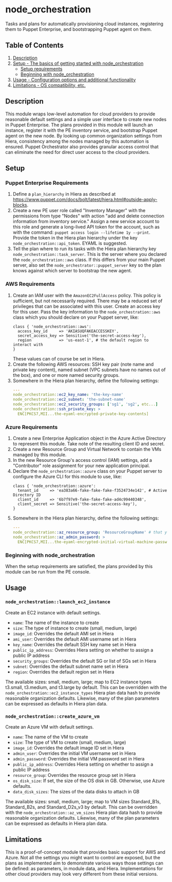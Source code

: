 # node_orchestration

Tasks and plans for automatically provisioning cloud instances, registering
them to Puppet Enterprise, and bootstrapping Puppet agent on them.

## Table of Contents

1. [Description](#description)
1. [Setup - The basics of getting started with node_orchestration](#setup)
    * [Setup requirements](#setup-requirements)
    * [Beginning with node_orchestration](#beginning-with-node_orchestration)
1. [Usage - Configuration options and additional functionality](#usage)
1. [Limitations - OS compatibility, etc.](#limitations)

## Description

This module wraps low-level automation for cloud providers to provide
reasonable default settings and a simple user interface to create new nodes in
Puppet Enterprise. The plans provided in this module will launch an instance,
register it with the PE inventory service, and bootstrap Puppet agent on the
new node. By looking up common organization settings from Hiera, consistency
among the nodes managed by this automation is ensured. Puppet Orchestrator also
provides granular access control that can eliminate the need for direct user
access to the cloud providers.

## Setup

### Puppet Enterprise Requirements

1. Define a `plan_hierarchy` in Hiera as described at
   https://www.puppet.com/docs/bolt/latest/hiera.html#outside-apply-blocks.
2. Create a new PE user role called "Inventory Manager" with the permissions
   from type "Nodes" with action "add and delete connection information from
   inventory service." Assign a new service account to this role and generate a
   long-lived API token for the account, such as with the command: `puppet
   access login --lifetime 1y --print`. Provide the token in the Hiera plan
   hierarchy under the key `node_orchestration::api_token`. EYAML is suggested.
3. Tell the plan where to run its tasks with the Hiera plan hierarchy key
   `node_orchestration::task_server`. This is the server where you declared the
   `node_orchestration::aws` class. If this differs from your main Puppet
   server, also set the `node_orchestrator::puppet_server` key so the plan
   knows against which server to bootstrap the new agent.

### AWS Requirements

1. Create an IAM user with the `AmazonEC2FullAccess` policy. This policy is
   sufficient, but not necessarily required. There may be a reduced set of
   privileges that can be associated with this user. Create an access key for
   this user. Pass the key information to the `node_orchestration::aws` class
   which you should declare on your Puppet server, like:
   ```puppet
   class { 'node_orchestration::aws':
     access_key_id     => 'AKIASUQFAKEACCESSKEY',
     secret_access_key => Sensitive('the-secret-access-key'),
     region            => 'us-east-1', # the default region to interact with
   }
   ```
   These values can of course be set in Hiera.
2. Create the following AWS resources: SSH key pair (note name and private key
   content), named subnet (VPC subnets have no names out of the box), and one
   or more named security groups.
3. Somewhere in the Hiera plan hierarchy, define the following settings:
   ```yaml
   ---
   node_orchestration::ec2_key_name: 'the-key-name'
   node_orchestration::ec2_subnet: 'the-subnet-name'
   node_orchestration::ec2_security_groups: ['sg1', 'sg2', etc...]
   node_orchestration::ssh_private_key: >
     ENC[PKCS7,MII...the-eyaml-encrypted-private-key-contents]
   ```

### Azure Requirements

1. Create a new Enterprise Application object in the Azure Active Directory to
   represent this module. Take note of the resulting client ID and secret.
2. Create a new Resource Group and Virtual Network to contain the VMs managed
   by this module.
3. In the new Resource Group's access control (IAM) settings, add a
   "Contributor" role assignment for your new application principal. 
4. Declare the `node_orchestration::azure` class on your Puppet server to
   configure the Azure CLI for this module to use, like:
   ```puppet
   class { 'node_orchestration::azure':
     tenant_id     => 'ea383a66-fake-fake-fake-f3524734e142', # Active Directory ID
     client_id     => '6b7f97e9-fake-fake-fake-ad4c99440348',
     client_secret => Sensitive('the-secret-access-key'),
   }
   ```
5. Somewhere in the Hiera plan hierarchy, define the following settings:
   ```yaml
   ---
   node_orchestration::az_resource_group: 'ResourceGroupName' # that you created in step 2
   node_orchestration::az_admin_password: >
     ENC[PKCS7,MII...the-eyaml-encrypted-initial-virtual-machine-password]
   ```

### Beginning with node_orchestration

When the setup requirements are satisfied, the plans provided by this module
can be run from the PE console.

## Usage

### `node_orchestration::launch_ec2_instance`

Create an EC2 instance with default settings.

* `name`: The name of the instance to create
* `size`: The type of instance to create (small, medium, large)
* `image_id`: Overrides the default AMI set in Hiera
* `ami_user`: Overrides the default AMI username set in Hiera
* `key_name`: Overrides the default SSH key name set in Hiera
* `public_ip_address`: Overrides Hiera setting on whether to assign a public IP address
* `security_groups`: Overrides the default SG or list of SGs set in Hiera
* `subnet`: Overrides the default subnet name set in Hiera
* `region`: Overrides the default region set in Hiera

The available sizes: small, medium, large; map to EC2 instance types t3.small,
t3.medium, and t3.large by default. This can be overridden with the
`node_orchestration::ec2_instance_types` Hiera plan data hash to provide
reasonable organization defaults. Likewise, many of the plan parameters can be
expressed as defaults in Hiera plan data.

### `node_orchestration::create_azure_vm`

Create an Azure VM with default settings.

* `name`: The name of the VM to create
* `size`: The type of VM to create (small, medium, large)
* `image_id`: Overrides the default image ID set in Hiera
* `admin_user`: Overrides the initial VM username set in Hiera
* `admin_password`: Overrides the initial VM password set in Hiera
* `public_ip_address`: Overrides Hiera setting on whether to assign a public IP address
* `resource_group`: Overrides the resource group set in Hiera
* `os_disk_size`: If set, the size of the OS disk in GB. Otherwise, use Azure defaults.
* `data_disk_sizes`: The sizes of the data disks to attach in GB

The available sizes: small, medium, large; map to VM sizes Standard_B1s,
Standard_B2s, and Standard_D2s_v3 by default. This can be overridden with the
`node_orchestration::az_vm_sizes` Hiera plan data hash to provide reasonable
organization defaults. Likewise, many of the plan parameters can be expressed
as defaults in Hiera plan data.

## Limitations

This is a proof-of-concept module that provides basic support for AWS and
Azure. Not all the settings you might want to control are exposed, but the
plans as implemented aim to demonstrate various ways those settings can be
defined: as parameters, in module data, and Hiera. Implementations for other
cloud providers may look very different from these initial versions.
